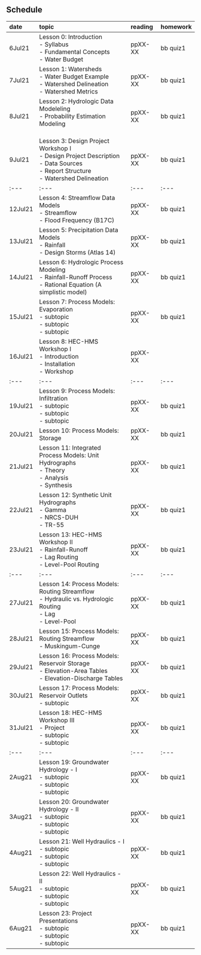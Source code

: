 ## Schedule ##

|date|topic|reading|homework|
|:---|:---|:---|:---|
|6Jul21|Lesson 0: Introduction<br> - Syllabus  <br> - Fundamental Concepts <br> - Water Budget |ppXX-XX|bb quiz1|
|7Jul21|Lesson 1: Watersheds<br> - Water Budget Example <br> - Watershed Delineation <br> - Watershed Metrics |ppXX-XX|bb quiz1|
|8Jul21|Lesson 2: Hydrologic Data Modeleling <br> - Probability Estimation Modeling <br>  <br>  |ppXX-XX|bb quiz1|
|9Jul21|Lesson 3: Design Project Workshop I  <br> - Design Project Description <br> - Data Sources <br> - Report Structure <br> - Watershed Delineation|ppXX-XX|bb quiz1|
|:---|:---|:---|:---|
|12Jul21|Lesson 4: Streamflow Data Models <br> - Streamflow <br>  - Flood Frequency (B17C) |ppXX-XX|bb quiz1|
|13Jul21|Lesson 5: Precipitation Data Models <br> - Rainfall <br>  - Design Storms (Atlas 14) |ppXX-XX|bb quiz1|
|14Jul21|Lesson 6: Hydrologic Process Modeling <br> - Rainfall-Runoff Process <br>  - Rational Equation (A simplistic model) |ppXX-XX|bb quiz1|
|15Jul21|Lesson 7: Process Models: Evaporation <br> - subtopic <br> - subtopic <br> - subtopic |ppXX-XX|bb quiz1|
|16Jul21|Lesson 8: HEC-HMS Workshop I <br> - Introduction <br> - Installation <br> - Workshop|ppXX-XX||
|:---|:---|:---|:---|
|19Jul21|Lesson 9: Process Models: Infiltration <br> - subtopic <br> - subtopic <br> - subtopic|ppXX-XX|bb quiz1|
|20Jul21|Lesson 10: Process Models: Storage |ppXX-XX|bb quiz1|
|21Jul21|Lesson 11: Integrated Process Models: Unit Hydrographs <br> - Theory <br> - Analysis <br> - Synthesis|ppXX-XX|bb quiz1|
|22Jul21|Lesson 12: Synthetic Unit Hydrographs<br> - Gamma <br> - NRCS-DUH <br> - TR-55 |ppXX-XX|bb quiz1|
|23Jul21|Lesson 13: HEC-HMS Workshop II <br> - Rainfall-Runoff <br> - Lag Routing <br> - Level-Pool Routing |ppXX-XX|bb quiz1|
|:---|:---|:---|:---|
|27Jul21|Lesson 14: Process Models: Routing Streamflow <br> - Hydraulic vs. Hydrologic Routing <br> - Lag <br> - Level-Pool <br> |ppXX-XX|bb quiz1|
|28Jul21|Lesson 15: Process Models: Routing Streamflow  <br> - Muskingum-Cunge |ppXX-XX|bb quiz1|
|29Jul21|Lesson 16: Process Models: Reservoir Storage <br> - Elevation-Area Tables <br> - Elevation-Discharge Tables|ppXX-XX|bb quiz1|
|30Jul21|Lesson 17: Process Models: Reservoir Outlets <br> - subtopic  |ppXX-XX|bb quiz1|
|31Jul21|Lesson 18: HEC-HMS Workshop III<br> - Project <br> - subtopic <br>- subtopic |ppXX-XX|bb quiz1|
|:---|:---|:---|:---|
|2Aug21|Lesson 19: Groundwater Hydrology - I<br> - subtopic <br> - subtopic <br>- subtopic |ppXX-XX|bb quiz1|
|3Aug21|Lesson 20: Groundwater Hydrology - II<br> - subtopic <br> - subtopic <br>- subtopic |ppXX-XX|bb quiz1|
|4Aug21|Lesson 21: Well Hydraulics - I <br> - subtopic <br> - subtopic <br>- subtopic |ppXX-XX|bb quiz1|
|5Aug21|Lesson 22: Well Hydraulics - II <br> - subtopic <br> - subtopic <br>- subtopic |ppXX-XX|bb quiz1|
|6Aug21|Lesson 23: Project Presentations <br> - subtopic <br> - subtopic <br>- subtopic |ppXX-XX|bb quiz1|


